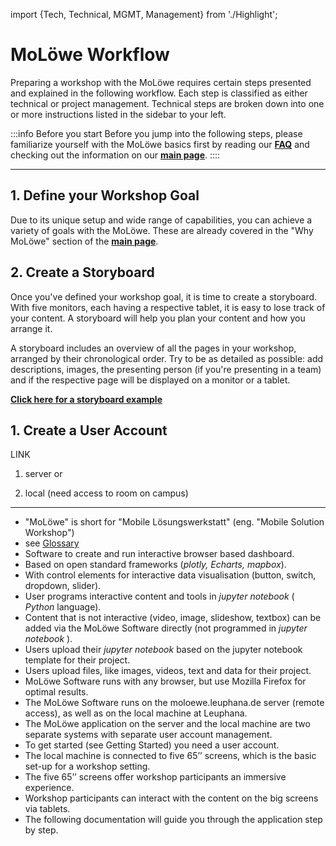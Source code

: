 import {Tech, Technical, MGMT, Management} from './Highlight';

# MoLöwe Workflow

Preparing a workshop with the MoLöwe requires certain steps presented and explained in the following workflow.
Each step is classified as either <Tech>technical</Tech> or <MGMT>project management</MGMT>.
Technical steps are broken down into one or more instructions listed in the sidebar to your left.

:::info Before you start
Before you jump into the following steps, please familiarize yourself with the MoLöwe basics first by reading our <a href="https://moloewe-leuphana.github.io/faq">**FAQ**</a> 
and checking out the information on our <a href="https://moloewe-leuphana.github.io/">**main page**</a>.
::::

---
## <Management> 1. Define your Workshop Goal </Management>

Due to its unique setup and wide range of capabilities, you can achieve a variety of goals with the MoLöwe.
These are already covered in the "Why MoLöwe" section of the <a href="https://moloewe-leuphana.github.io/">**main page**</a>.
 
## <Management> 2. Create a Storyboard </Management>

Once you've defined your workshop goal, it is time to create a storyboard.
With five monitors, each having a respective tablet, it is easy to lose track of your content.
A storyboard will help you plan your content and how you arrange it.

A storyboard includes an overview of all the pages in your workshop, arranged by their chronological order.
Try to be as detailed as possible: add descriptions, images, the presenting person (if you're presenting in a team) and
if the respective page will be displayed on a monitor or a tablet.

[**Click here for a storyboard example**](https://miro.com/app/board/uXjVOvm7up8=/?share_link_id=930839406781)

## <Technical> 1. Create a User Account </Technical>
LINK

1) server
or


2) local (need access to room on campus)



---
- "MoLöwe" is short for "Mobile Lösungswerkstatt" (eng. "Mobile Solution Workshop")
- see [Glossary](06_glossary.md)
- Software to create and run interactive browser based dashboard.
- Based on open standard frameworks (_plotly, Echarts, mapbox_).
- With control elements for interactive data visualisation (button, switch, dropdown, slider).
- User programs interactive content and tools in _jupyter notebook_ ( _Python_ language).
- Content that is not interactive (video, image, slideshow, textbox) can be added via the MoLöwe Software directly (not programmed in  _jupyter notebook_ ).
- Users upload their _jupyter notebook_ based on the jupyter notebook template for their project.
- Users upload files, like images, videos, text and data for their project.
- MoLöwe Software runs with any browser, but use Mozilla Firefox for optimal results.
- The MoLöwe Software runs on the moloewe.leuphana.de server (remote access), as well as on the local machine at Leuphana.
- The MoLöwe application on the server and the local machine are two separate systems with separate user account management.
- To get started (see Getting Started) you need a user account. 
- The local machine is connected to five 65’’ screens, which is the basic set-up for a workshop setting.
- The five 65’’ screens offer workshop participants an immersive experience.
- Workshop participants can interact with the content on the big screens via tablets.
- The following documentation will guide you through the application step by step.